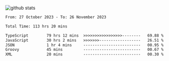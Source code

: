 
![github stats](https://github-readme-stats.vercel.app/api?username=realmahd1&show_icons=true&theme=codeSTACKr&hide_rank=true&count_private=true)

<!--START_SECTION:waka-->

```txt
From: 27 October 2023 - To: 26 November 2023

Total Time: 113 hrs 20 mins

TypeScript        79 hrs 12 mins  >>>>>>>>>>>>>>>>>--------   69.88 %
JavaScript        30 hrs 2 mins   >>>>>>>------------------   26.51 %
JSON              1 hr 4 mins     -------------------------   00.95 %
Groovy            45 mins         -------------------------   00.67 %
XML               20 mins         -------------------------   00.30 %
```

<!--END_SECTION:waka-->
